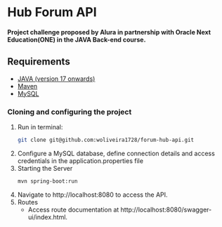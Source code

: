 # Hub Forum API

#### Project challenge proposed by Alura in partnership with Oracle Next Education(ONE) in the JAVA Back-end course.

## Requirements

- [JAVA (version 17 onwards)](https://www.oracle.com/br/java/technologies/downloads)
- [Maven](https://maven.apache.org/install.html)
- [MySQL](https://dev.mysql.com/downloads/mysql/)

### Cloning and configuring the project
1. Run in terminal:
    ```bash
    git clone git@github.com:woliveira1728/forum-hub-api.git
    ```
2. Configure a MySQL database, define connection details and access credentials in the application.properties file
3. Starting the Server
    ```bash
    mvn spring-boot:run
    ```
4. Navigate to http://localhost:8080 to access the API.
5. Routes
   - Access route documentation at http://localhost:8080/swagger-ui/index.html.
